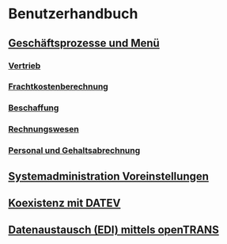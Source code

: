 # Benutzerhandbuch

## [Geschäftsprozesse und Menü](2.bprocess+menu.md)
### [Vertrieb](2.3-sales.md)
### [Frachtkostenberechnung](2.4-freight.md)
### [Beschaffung](2.4-purchase.md)
### [Rechnungswesen](2.8-acc.md)
### [Personal und Gehaltsabrechnung](2.9-ht.md)
## [Systemadministration Voreinstellungen](2.0-admin.md)
## [Koexistenz mit DATEV](3.datev.md)
## [Datenaustausch (EDI) mittels openTRANS](4.opentrans.md)